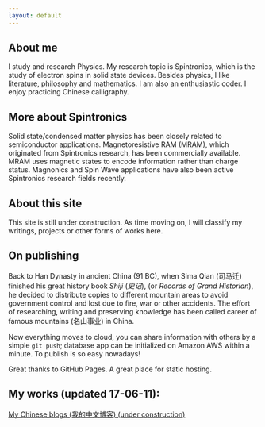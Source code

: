 ```yaml
---
layout: default
---
```

## [](#header-2)About me

I study and research Physics. My research topic is Spintronics, which is the study of electron spins in solid state devices. Besides physics, I like literature, philosophy and mathematics. I am also an enthusiastic coder. I enjoy practicing Chinese calligraphy.

## [](#header-2)More about Spintronics

Solid state/condensed matter physics has been closely related to semiconductor applications. Magnetoresistive RAM (MRAM), which originated from Spintronics research, has been commercially available. MRAM uses magnetic states to encode information rather than charge status. Magnonics and Spin Wave applications have also been active Spintronics research fields recently.

## [](#header-2)About this site

This site is still under construction. As time moving on, I will classify my writings, projects or other forms of works here. 

## [](#header-2)On publishing

Back to Han Dynasty in ancient China (91 BC), when Sima Qian (司马迁) finished his great history book *Shiji* (*史记*), (or *Records of Grand Historian*), he decided to distribute copies to different mountain areas to avoid government control and lost due to fire, war or other accidents. The effort of researching, writing and preserving knowledge has been called career of famous mountains (名山事业) in China. 

Now everything moves to cloud, you can share information with others by a simple `git push`; database app can be initialized on Amazon AWS within a minute. To publish is so easy nowadays! 

Great thanks to GitHub Pages. A great place for static hosting. 


## [](#header-2)My works (updated 17-06-11):

[My Chinese blogs (我的中文博客) (under construction)](https://sites.utexas.edu/utssd)


